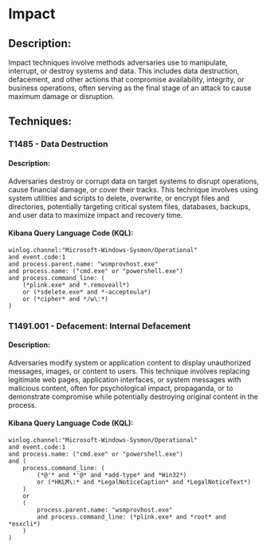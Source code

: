 # Impact

## Description:
Impact techniques involve methods adversaries use to manipulate, interrupt, or destroy systems and data. This includes data destruction, defacement, and other actions that compromise availability, integrity, or business operations, often serving as the final stage of an attack to cause maximum damage or disruption.

## Techniques:
### T1485 - Data Destruction
#### Description:
Adversaries destroy or corrupt data on target systems to disrupt operations, cause financial damage, or cover their tracks. This technique involves using system utilities and scripts to delete, overwrite, or encrypt files and directories, potentially targeting critical system files, databases, backups, and user data to maximize impact and recovery time.

#### Kibana Query Language Code (KQL):
```
winlog.channel:"Microsoft-Windows-Sysmon/Operational" 
and event.code:1 
and process.parent.name: "wsmprovhost.exe"
and process.name: ("cmd.exe" or "powershell.exe")
and process.command_line: (
    (*plink.exe* and *.removeall*)
    or (*sdelete.exe* and *-accepteula*)
    or (*cipher* and */w\:*)
)
```

### T1491.001 - Defacement: Internal Defacement
#### Description:
Adversaries modify system or application content to display unauthorized messages, images, or content to users. This technique involves replacing legitimate web pages, application interfaces, or system messages with malicious content, often for psychological impact, propaganda, or to demonstrate compromise while potentially destroying original content in the process.

#### Kibana Query Language Code (KQL):
```
winlog.channel:"Microsoft-Windows-Sysmon/Operational"
and event.code:1
and process.name: ("cmd.exe" or "powershell.exe")
and (
    process.command_line: (
        (*@'* and *'@* and *add-type* and *Win32*)
        or (*HKLM\:* and *LegalNoticeCaption* and *LegalNoticeText*)
    )
    or
    (
        process.parent.name: "wsmprovhost.exe"
        and process.command_line: (*plink.exe* and *root* and *esxcli*)
    )
)
```
